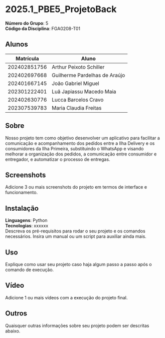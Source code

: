 # 2025.1_PBE5_ProjetoBack

**Número do Grupo**: 5<br>
**Código da Disciplina**: FGA0208-T01<br>

## Alunos
|Matrícula | Aluno |
| -- | -- |
| 202402851756  |  Arthur Peixoto Schiller |
| 202402697668  |  Guilherme Pardelhas de Araújo  |
| 202401667145  |  João Gabriel Miguel |
| 202301222401  |  Luã Japiassu Macedo Maia |
| 202402630776  |  Lucca Barcelos Cravo |
| 202307539783  |  Maria Claudia Freitas |



## Sobre 
Nosso projeto tem como objetivo desenvolver um aplicativo para facilitar a comunicação e acompanhamento dos pedidos entre a Ilha Delivery e os consumidores da Ilha Primeira, substituindo o WhatsApp e visando melhorar a organização dos pedidos, a comunicação entre consumidor e entregador, e automatizar o processo de entregas.

## Screenshots
Adicione 3 ou mais screenshots do projeto em termos de interface e funcionamento.

## Instalação 
**Linguagens**: Python<br>
**Tecnologias**: xxxxxx<br>
Descreva os pré-requisitos para rodar o seu projeto e os comandos necessários.
Insira um manual ou um script para auxiliar ainda mais.

## Uso 
Explique como usar seu projeto caso haja algum passo a passo após o comando de execução.

## Vídeo
Adicione 1 ou mais vídeos com a execução do projeto final.

## Outros 
Quaisquer outras informações sobre seu projeto podem ser descritas abaixo.
